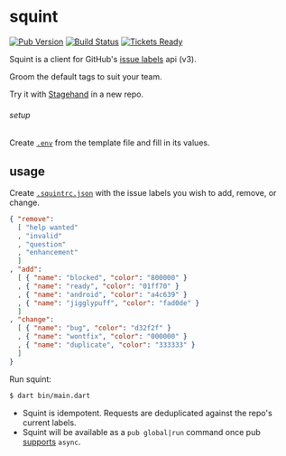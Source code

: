 squint
======

[![Pub Version][pub_badge]][pub]
[![Build Status][drone_badge]][drone]
[![Tickets Ready][waffle_badge]][waffle]

Squint is a client for GitHub's [issue labels][] api (v3).

Groom the default tags to suit your team.

Try it with [Stagehand][] in a new repo.

[stagehand]: http://stagehand.pub/

[drone_badge]: https://drone.io/github.com/mockturtl/squint/status.png
[drone]: https://drone.io/github.com/mockturtl/squint/latest
[pub_badge]: https://img.shields.io/pub/v/squint.svg
[pub]: https://pub.dartlang.org/packages/squint
[waffle_badge]: https://badge.waffle.io/mockturtl/squint.svg?label=ready&title=Ready
[waffle]: https://waffle.io/mockturtl/squint

###### setup

Create [`.env`][.env] from the template file and fill in its values.

usage
-----

Create [`.squintrc.json`][squintrc] with the issue labels you wish to add, remove, or change.

```json
{ "remove":
  [ "help wanted"
  , "invalid"
  , "question"
  , "enhancement"
  ]
, "add": 
  [ { "name": "blocked", "color": "800000" }
  , { "name": "ready", "color": "01ff70" }
  , { "name": "android", "color": "a4c639" }
  , { "name": "jigglypuff", "color": "fad0de" }
  ]
, "change":
  [ { "name": "bug", "color": "d32f2f" }
  , { "name": "wontfix", "color": "000000" }
  , { "name": "duplicate", "color": "333333" }
  ]
}
```

Run squint: 

```sh
$ dart bin/main.dart
```

- Squint is idempotent.  Requests are deduplicated against the repo's current labels.
- Squint will be available as a `pub global|run` command once pub [supports][pub-async] `async`.

[issue labels]: https://developer.github.com/v3/issues/labels/
[pub-async]: http://stackoverflow.com/a/27753955
[squintrc]: https://github.com/mockturtl/squint/blob/master/.squintrc.json.example 
[.env]: https://github.com/mockturtl/squint/blob/master/.env.example
